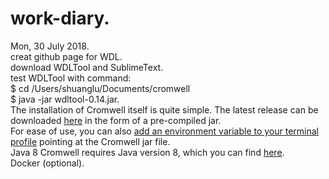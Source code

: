 # work-diary.   
Mon, 30 July 2018.   
creat github page for WDL.   
download WDLTool and  SublimeText.   
test WDLTool with command:     
$ cd /Users/shuanglu/Documents/cromwell    
$ java -jar wdltool-0.14.jar.   
The installation of Cromwell itself is quite simple. The latest release can be downloaded [here](https://github.com/broadinstitute/cromwell/releases) in the form of a pre-compiled jar.     
For ease of use, you can also [add an environment variable to your terminal profile](https://www.cyberciti.biz/faq/set-environment-variable-linux/) pointing at the Cromwell jar file.    
Java 8
Cromwell requires Java version 8, which you can find [here](https://software.broadinstitute.org/wdl/documentation/quickstart).    
Docker (optional). 
